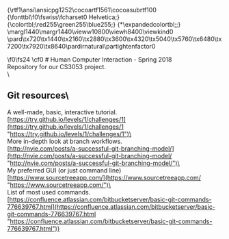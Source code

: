 {\rtf1\ansi\ansicpg1252\cocoartf1561\cocoasubrtf100
{\fonttbl\f0\fswiss\fcharset0 Helvetica;}
{\colortbl;\red255\green255\blue255;}
{\*\expandedcolortbl;;}
\margl1440\margr1440\vieww10800\viewh8400\viewkind0
\pard\tx720\tx1440\tx2160\tx2880\tx3600\tx4320\tx5040\tx5760\tx6480\tx7200\tx7920\tx8640\pardirnatural\partightenfactor0

\f0\fs24 \cf0 # Human Computer Interaction - Spring 2018\
Repository for our CS3053 project.\
\
## Git resources\
A well-made, basic, interactive tutorial.\
[https://try.github.io/levels/1/challenges/1](https://try.github.io/levels/1/challenges/1 "https://try.github.io/levels/1/challenges/1")\
\
More in-depth look at branch workflows.\
[http://nvie.com/posts/a-successful-git-branching-model/](http://nvie.com/posts/a-successful-git-branching-model/ "http://nvie.com/posts/a-successful-git-branching-model/")\
\
My preferred GUI (or just command line)\
[https://www.sourcetreeapp.com/](https://www.sourcetreeapp.com/ "https://www.sourcetreeapp.com/")\
\
List of most used commands.\
[https://confluence.atlassian.com/bitbucketserver/basic-git-commands-776639767.html](https://confluence.atlassian.com/bitbucketserver/basic-git-commands-776639767.html "https://confluence.atlassian.com/bitbucketserver/basic-git-commands-776639767.html")}